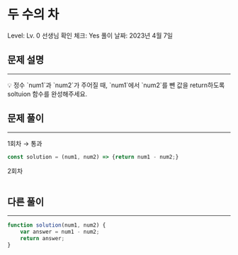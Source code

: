 # 두 수의 차

Level: Lv. 0
선생님 확인 체크: Yes
풀이 날짜: 2023년 4월 7일

[](https://school.programmers.co.kr/learn/courses/30/lessons/120803)

## 문제 설명

---

<aside>
💡 정수 `num1`과 `num2`가 주어질 때, `num1`에서 `num2`를 뺀 값을 return하도록 soltuion 함수를 완성해주세요.

</aside>

## 문제 풀이

---

1회차 → 통과

```jsx
const solution = (num1, num2) => {return num1 - num2;}
```

2회차 

```jsx

```

## 다른 풀이

---

```jsx
function solution(num1, num2) {
    var answer = num1 - num2;
    return answer;
}
```